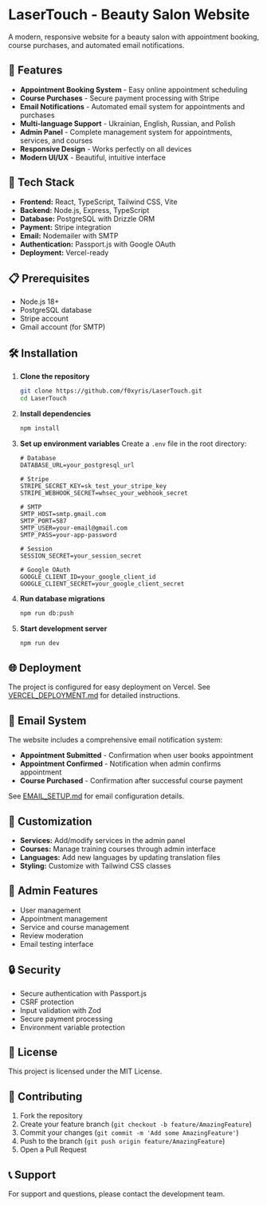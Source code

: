 # LaserTouch - Beauty Salon Website

A modern, responsive website for a beauty salon with appointment booking, course purchases, and automated email notifications.

## 🌟 Features

- **Appointment Booking System** - Easy online appointment scheduling
- **Course Purchases** - Secure payment processing with Stripe
- **Email Notifications** - Automated email system for appointments and purchases
- **Multi-language Support** - Ukrainian, English, Russian, and Polish
- **Admin Panel** - Complete management system for appointments, services, and courses
- **Responsive Design** - Works perfectly on all devices
- **Modern UI/UX** - Beautiful, intuitive interface

## 🚀 Tech Stack

- **Frontend:** React, TypeScript, Tailwind CSS, Vite
- **Backend:** Node.js, Express, TypeScript
- **Database:** PostgreSQL with Drizzle ORM
- **Payment:** Stripe integration
- **Email:** Nodemailer with SMTP
- **Authentication:** Passport.js with Google OAuth
- **Deployment:** Vercel-ready

## 📋 Prerequisites

- Node.js 18+ 
- PostgreSQL database
- Stripe account
- Gmail account (for SMTP)

## 🛠️ Installation

1. **Clone the repository**
   ```bash
   git clone https://github.com/f0xyris/LaserTouch.git
   cd LaserTouch
   ```

2. **Install dependencies**
   ```bash
   npm install
   ```

3. **Set up environment variables**
   Create a `.env` file in the root directory:
   ```env
   # Database
   DATABASE_URL=your_postgresql_url
   
   # Stripe
   STRIPE_SECRET_KEY=sk_test_your_stripe_key
   STRIPE_WEBHOOK_SECRET=whsec_your_webhook_secret
   
   # SMTP
   SMTP_HOST=smtp.gmail.com
   SMTP_PORT=587
   SMTP_USER=your-email@gmail.com
   SMTP_PASS=your-app-password
   
   # Session
   SESSION_SECRET=your_session_secret
   
   # Google OAuth
   GOOGLE_CLIENT_ID=your_google_client_id
   GOOGLE_CLIENT_SECRET=your_google_client_secret
   ```

4. **Run database migrations**
   ```bash
   npm run db:push
   ```

5. **Start development server**
   ```bash
   npm run dev
   ```

## 🌐 Deployment

The project is configured for easy deployment on Vercel. See [VERCEL_DEPLOYMENT.md](./VERCEL_DEPLOYMENT.md) for detailed instructions.

## 📧 Email System

The website includes a comprehensive email notification system:

- **Appointment Submitted** - Confirmation when user books appointment
- **Appointment Confirmed** - Notification when admin confirms appointment  
- **Course Purchased** - Confirmation after successful course payment

See [EMAIL_SETUP.md](./EMAIL_SETUP.md) for email configuration details.

## 🎨 Customization

- **Services:** Add/modify services in the admin panel
- **Courses:** Manage training courses through admin interface
- **Languages:** Add new languages by updating translation files
- **Styling:** Customize with Tailwind CSS classes

## 📱 Admin Features

- User management
- Appointment management
- Service and course management
- Review moderation
- Email testing interface

## 🔒 Security

- Secure authentication with Passport.js
- CSRF protection
- Input validation with Zod
- Secure payment processing
- Environment variable protection

## 📄 License

This project is licensed under the MIT License.

## 🤝 Contributing

1. Fork the repository
2. Create your feature branch (`git checkout -b feature/AmazingFeature`)
3. Commit your changes (`git commit -m 'Add some AmazingFeature'`)
4. Push to the branch (`git push origin feature/AmazingFeature`)
5. Open a Pull Request

## 📞 Support

For support and questions, please contact the development team. 
